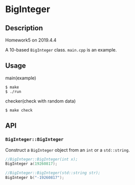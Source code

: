 # BigInteger

## Description 
Homework5 on 2019.4.4

A 10-based `BigInteger` class.
`main.cpp` is an example.

## Usage

main(example)
```
$ make
$ ./run 
```  

checker(check with random data)
```
$ make check
```


## API

### `BigInteger::BigInteger`
Construct a `BigInteger` object from an `int` or a `std::string`.

```cpp
//BigInteger::BigInteger(int x);
BigInteger a(19260817);

//BigInteger::BigInteger(std::string str);
BigInteger b("-19260817");
```
